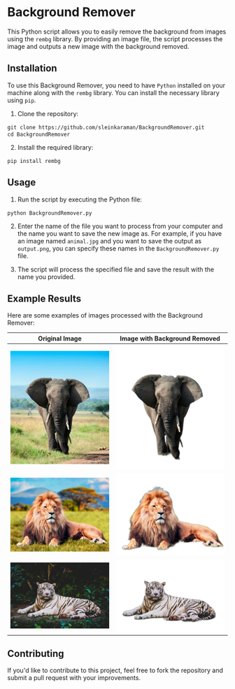 # Background Remover
This Python script allows you to easily remove the background from images using the `rembg` library. By providing an image file, the script processes the image and outputs a new image with the background removed.

## Installation
To use this Background Remover, you need to have `Python` installed on your machine along with the `rembg` library. You can install the necessary library using `pip`.

1. Clone the repository:
```
git clone https://github.com/sleinkaraman/BackgroundRemover.git
cd BackgroundRemover
```

2. Install the required library:
```
pip install rembg
```

## Usage

1. Run the script by executing the Python file:
```
python BackgroundRemover.py
```

2. Enter the name of the file you want to process from your computer and the name you want to save the new image as. For example, if you have an image named `animal.jpg` and you want to save the output as `output.png`, you can specify these names in the `BackgroundRemover.py` file.


3. The script will process the specified file and save the result with the name you provided.

## Example Results

Here are some examples of images processed with the Background Remover:

| Original Image | Image with Background Removed |
|----------------|-------------------------------|
| ![Original1](https://github.com/sleinkaraman/BackgroundRemover/blob/main/animal1.jpg?raw=true) | ![Result1](https://github.com/sleinkaraman/BackgroundRemover/blob/main/output.png?raw=true) |
| ![Original2](https://github.com/sleinkaraman/BackgroundRemover/blob/main/animal2.jpg?raw=true) | ![Result2](https://github.com/sleinkaraman/BackgroundRemover/blob/main/output2.png?raw=true) |
| ![Original1](https://github.com/sleinkaraman/BackgroundRemover/blob/main/animal3.jpg?raw=true) | ![Result1](https://github.com/sleinkaraman/BackgroundRemover/blob/main/output3.png?raw=true) |

## Contributing

If you'd like to contribute to this project, feel free to fork the repository and submit a pull request with your improvements.




